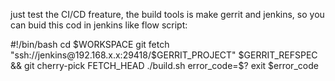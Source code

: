 just test the CI/CD freature, the build tools is make gerrit and jenkins, so you can buid this cod in jenkins like flow script:

\#!/bin/bash
cd $WORKSPACE
git fetch "ssh://jenkins@192.168.x.x:29418/$GERRIT_PROJECT" $GERRIT_REFSPEC && git cherry-pick FETCH_HEAD
./build.sh
error_code=$? exit $error_code
